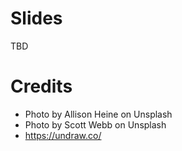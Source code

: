 # Slides
TBD

# Credits
- Photo by Allison Heine on Unsplash
- Photo by Scott Webb on Unsplash
- https://undraw.co/
